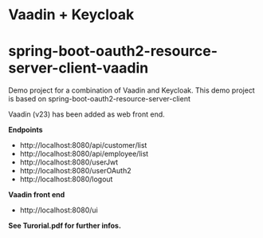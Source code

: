 # Vaadin + Keycloak
# spring-boot-oauth2-resource-server-client-vaadin
Demo project for a combination of Vaadin and Keycloak.
This demo project is based on spring-boot-oauth2-resource-server-client 

Vaadin (v23) has been added as web front end.

**Endpoints**

* http://localhost:8080/api/customer/list
* http://localhost:8080/api/employee/list
* http://localhost:8080/userJwt
* http://localhost:8080/userOAuth2
* http://localhost:8080/logout

**Vaadin front end**

* http://localhost:8080/ui

**See Turorial.pdf for further infos.**

